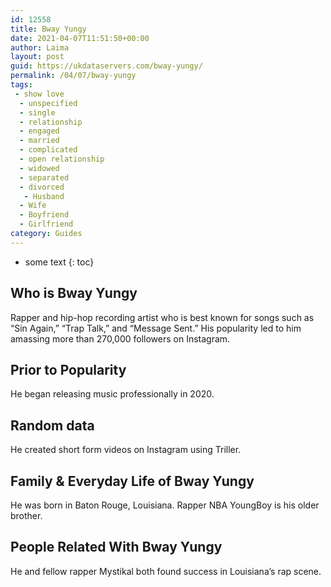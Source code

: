```yaml
---
id: 12558
title: Bway Yungy
date: 2021-04-07T11:51:50+00:00
author: Laima
layout: post
guid: https://ukdataservers.com/bway-yungy/
permalink: /04/07/bway-yungy
tags:
 - show love
  - unspecified
  - single
  - relationship
  - engaged
  - married
  - complicated
  - open relationship
  - widowed
  - separated
  - divorced
   - Husband
  - Wife
  - Boyfriend
  - Girlfriend
category: Guides
---
```


* some text
{: toc}


## Who is Bway Yungy
                  
                  
                  
Rapper and hip-hop recording artist who is best known for songs such as &#8220;Sin Again,&#8221; &#8220;Trap Talk,&#8221; and &#8220;Message Sent.&#8221; His popularity led to him amassing more than 270,000 followers on Instagram.
                  
              
            
              
            
                
                
                
## Prior to Popularity
                  
                  
                  
He began releasing music professionally in 2020.
                  
              
            
              
            
                
                
                
## Random data
                  
                  
                  
He created short form videos on Instagram using Triller.
                  
              
            
              
            
                
                
                
## Family & Everyday Life of Bway Yungy
                  
                  
                  
He was born in Baton Rouge, Louisiana. Rapper NBA YoungBoy is his older brother.
                  
              
            
              
            
                
                
                
## People Related With Bway Yungy
                  
                  
                  
He and fellow rapper Mystikal both found success in Louisiana&#8217;s rap scene.
                  
              
            
              
            
                
              
            
              
              
            
            
              
            
          
          
          
